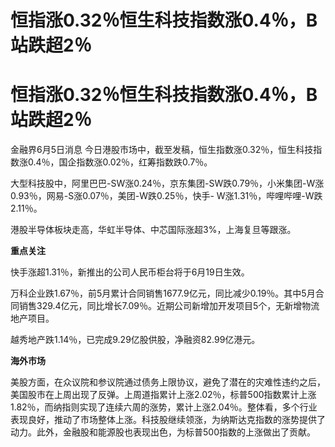 # 恒指涨0.32％恒生科技指数涨0.4％，B站跌超2％

# 恒指涨0.32％恒生科技指数涨0.4％，B站跌超2％

金融界6月5日消息 今日港股市场中，截至发稿，恒生指数涨0.32％，恒生科技指数涨0.4％，国企指数涨0.02％，红筹指数跌0.7％。

大型科技股中，阿里巴巴-SW涨0.24％，京东集团-SW跌0.79％，小米集团-W涨0.93％，网易-S涨0.07％，美团-W跌0.25％，快手-
W涨1.31％，哔哩哔哩-W跌2.11％。

港股半导体板块走高，华虹半导体、中芯国际涨超3%，上海复旦等跟涨。

**重点关注**

快手涨超1.31％，新推出的公司人民币柜台将于6月19日生效。

万科企业跌1.67％，前5月累计合同销售1677.9亿元，同比减少0.19％。其中5月合同销售329.4亿元，同比增长7.09％。近期公司新增加开发项目5个，无新增物流地产项目。

越秀地产跌1.14％，已完成9.29亿股供股，净融资82.99亿港元。

**海外市场**

美股方面，在众议院和参议院通过债务上限协议，避免了潜在的灾难性违约之后，美国股市在上周出现了反弹。上周道指累计上涨2.02％，标普500指数累计上涨1.82％，而纳指则实现了连续六周的涨势，累计上涨2.04％。整体看，多个行业表现良好，推动了市场整体上涨。科技股继续领涨，为纳斯达克指数的涨势提供了动力。此外，金融股和能源股也表现出色，为标普500指数的上涨做出了贡献。

